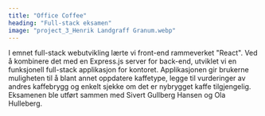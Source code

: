 ```yaml
---
title: "Office Coffee"
heading: "Full-stack eksamen"
image: "project_3_Henrik Landgraff Granum.webp"
---
```


I emnet full-stack webutvikling lærte vi front-end rammeverket "React". Ved å kombinere det med en Express.js server for back-end, utviklet vi en funksjonell full-stack applikasjon for kontoret. Applikasjonen gir brukerne muligheten til å blant annet oppdatere kaffetype, legge til vurderinger av andres kaffebrygg og enkelt sjekke om det er nybrygget kaffe tilgjengelig. Eksamenen ble utført sammen med Sivert Gullberg Hansen og Ola Hulleberg.
